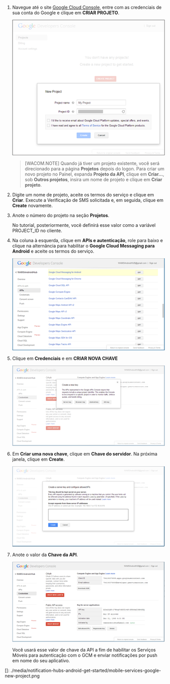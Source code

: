 1.  Navegue até o site <a href="http://cloud.google.com/console" target="_blank">Google Cloud Console</a>, entre com as credenciais de sua conta do Google e clique em **CRIAR PROJETO**.

   	![](./media/notification-hubs-android-get-started/mobile-services-google-new-project.png)   

    > [WACOM.NOTE] Quando já tiver um projeto existente, você será direcionado para a página **Projetos** depois do logon. Para criar um novo projeto no Painel, expanda **Projeto da API**, clique em **Criar...**, sob **Outros projetos**, insira um nome de projeto e clique em **Criar projeto**.

2.  Digite um nome de projeto, aceite os termos do serviço e clique em **Criar**. Execute a Verificação de SMS solicitada e, em seguida, clique em **Create** novamente.

3.  Anote o número do projeto na seção **Projetos**.

    No tutorial, posteriormente, você definirá esse valor como a variável PROJECT\_ID no cliente.

4.  Na coluna à esquerda, clique em **APIs e autenticação**, role para baixo e clique na alternância para habilitar o **Google Cloud Messaging para Android** e aceite os termos do serviço.

 	![](./media/notification-hubs-android-get-started/mobile-services-google-enable-GCM.png)

5.  Clique em **Credenciais** e em **CRIAR NOVA CHAVE**

   	![](./media/notification-hubs-android-get-started/mobile-services-google-create-server-key.png)

6.  Em **Criar uma nova chave**, clique em **Chave do servidor**. Na próxima janela, clique em **Create**.

   	![](./media/notification-hubs-android-get-started/mobile-services-google-create-server-key2.png)

7.  Anote o valor da **Chave da API**.

   	![](./media/notification-hubs-android-get-started/mobile-services-google-create-server-key3.png) 

    Você usará esse valor de chave da API a fim de habilitar os Serviços Móveis para autenticação com o GCM e enviar notificações por push em nome do seu aplicativo.

  []: ./media/notification-hubs-android-get-started/mobile-services-google-new-project.png
